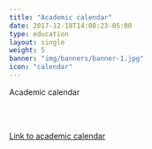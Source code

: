 ```yaml
---
title: "Academic calendar"
date: 2017-12-18T14:08:23-05:00
type: education
layout: single
weight: 5
banner: "img/banners/banner-1.jpg"
icon: "calendar"
---
```

Academic calendar
<!--more-->

<br>
<br>

[Link to academic calendar](http://www.yonsei.ac.kr/en_sc/academics/academicCalendar.jsp)
<br>
